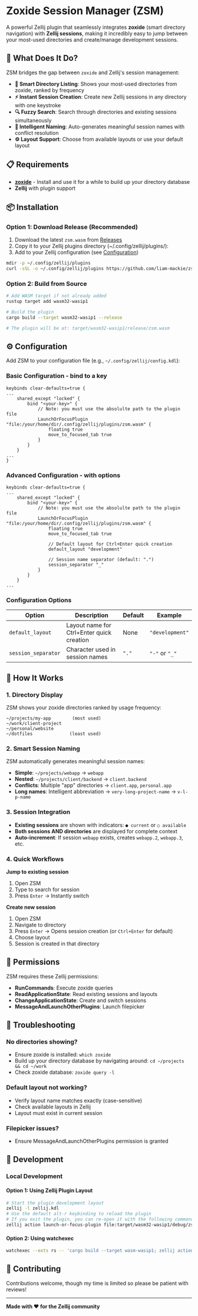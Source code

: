 # Zoxide Session Manager (ZSM)

A powerful Zellij plugin that seamlessly integrates **zoxide** (smart directory navigation) with **Zellij sessions**, making it incredibly easy to jump between your most-used directories and create/manage development sessions.

## 🚀 What Does It Do?

ZSM bridges the gap between `zoxide` and Zellij's session management:

- **🎯 Smart Directory Listing**: Shows your most-used directories from zoxide, ranked by frequency
- **⚡ Instant Session Creation**: Create new Zellij sessions in any directory with one keystroke
- **🔍 Fuzzy Search**: Search through directories and existing sessions simultaneously
- **🧠 Intelligent Naming**: Auto-generates meaningful session names with conflict resolution
- **⚙️ Layout Support**: Choose from available layouts or use your default layout

## 📋 Requirements

- **[zoxide](https://github.com/ajeetdsouza/zoxide)** - Install and use it for a while to build up your directory database
- **Zellij** with plugin support

## 📦 Installation

### Option 1: Download Release (Recommended)
1. Download the latest `zsm.wasm` from [Releases](https://github.com/liam-mackie/zsm/releases)
2. Copy it to your Zellij plugins directory (~/.config/zellij/plugins/):
3. Add to your Zellij configuration (see [Configuration](#%EF%B8%8F-configuration))

```bash
mdir -p ~/.config/zellij/plugins
curl -sSL -o ~/.config/zellij/plugins https://github.com/liam-mackie/zsm/releases/download/v0.1.0/zsm.wasm
```

### Option 2: Build from Source

```bash
# Add WASM target if not already added
rustup target add wasm32-wasip1

# Build the plugin
cargo build --target wasm32-wasip1 --release

# The plugin will be at: target/wasm32-wasip1/release/zsm.wasm
```

## ⚙️ Configuration

Add ZSM to your configuration file (e.g., `~/.config/zellij/config.kdl`):

### Basic Configuration - bind to a key

```kdl
keybinds clear-defaults=true {
...
    shared_except "locked" {
        bind "<your-key>" { 
            // Note: you must use the absolulte path to the plugin file
            LaunchOrFocusPlugin "file:/your/home/dir/.config/zellij/plugins/zsm.wasm" {
                floating true
                move_to_focused_tab true
            }
        }
    }
...
}
```

### Advanced Configuration - with options
```kdl
keybinds clear-defaults=true {
...
    shared_except "locked" {
        bind "<your-key>" { 
            // Note: you must use the absolulte path to the plugin file
            LaunchOrFocusPlugin "file:/your/home/dir/.config/zellij/plugins/zsm.wasm" {
                floating true
                move_to_focused_tab true
                
                // Default layout for Ctrl+Enter quick creation
                default_layout "development"
            
                // Session name separator (default: ".")
                session_separator "_"
            }
        }
    }
...
```

### Configuration Options

| Option              | Description                               | Default | Example         |
|---------------------|-------------------------------------------|---------|-----------------|
| `default_layout`    | Layout name for Ctrl+Enter quick creation | None    | `"development"` |
| `session_separator` | Character used in session names           | `"."`   | `"-"` or `"_"`  |

## 🎯 How It Works

### 1. Directory Display

ZSM shows your zoxide directories ranked by usage frequency:

```
~/projects/my-app        (most used)
~/work/client-project
~/personal/website
~/dotfiles              (least used)
```

### 2. Smart Session Naming

ZSM automatically generates meaningful session names:

- **Simple**: `~/projects/webapp` → `webapp`
- **Nested**: `~/projects/client/backend` → `client.backend`
- **Conflicts**: Multiple "app" directories → `client.app`, `personal.app`
- **Long names**: Intelligent abbreviation → `very-long-project-name` → `v-l-p-name`

### 3. Session Integration

- **Existing sessions** are shown with indicators: `● current` or `○ available`
- **Both sessions AND directories** are displayed for complete context
- **Auto-increment**: If session `webapp` exists, creates `webapp.2`, `webapp.3`, etc.

### 4. Quick Workflows

**Jump to existing session**

1. Open ZSM
2. Type to search for session
3. Press `Enter` → Instantly switch

**Create new session**

1. Open ZSM  
2. Navigate to directory
3. Press `Enter` → Opens session creation (or `Ctrl+Enter` for default)
4. Choose layout 
5. Session is created in that directory

## 🔐 Permissions

ZSM requires these Zellij permissions:

- **RunCommands**: Execute zoxide queries
- **ReadApplicationState**: Read existing sessions and layouts
- **ChangeApplicationState**: Create and switch sessions  
- **MessageAndLaunchOtherPlugins**: Launch filepicker

## 🐛 Troubleshooting

### No directories showing?

- Ensure zoxide is installed: `which zoxide`
- Build up your directory database by navigating around: `cd ~/projects && cd ~/work`
- Check zoxide database: `zoxide query -l`

### Default layout not working?

- Verify layout name matches exactly (case-sensitive)
- Check available layouts in Zellij
- Layout must exist in current session

### Filepicker issues?

- Ensure MessageAndLaunchOtherPlugins permission is granted

## 🚧 Development

### Local Development

#### Option 1: Using Zellij Plugin Layout

```bash
# Start the plugin development layout
zellij -l zellij.kdl
# Use the default alt-r keybinding to reload the plugin
# If you exit the plugin, you can re-open it with the following command:
zellij action launch-or-focus-plugin file:target/wasm32-wasip1/debug/zsm.wasm
```

#### Option 2: Using watchexec

```bash
watchexec --exts rs -- 'cargo build --target wasm-wasip1; zellij action start-or-reload-plugin file:target/wasm32-wasip1/debug/zsm.wasm'
```

## 🤝 Contributing

Contributions welcome, though my time is limited so please be patient with reviews!

---

**Made with ❤️ for the Zellij community**

